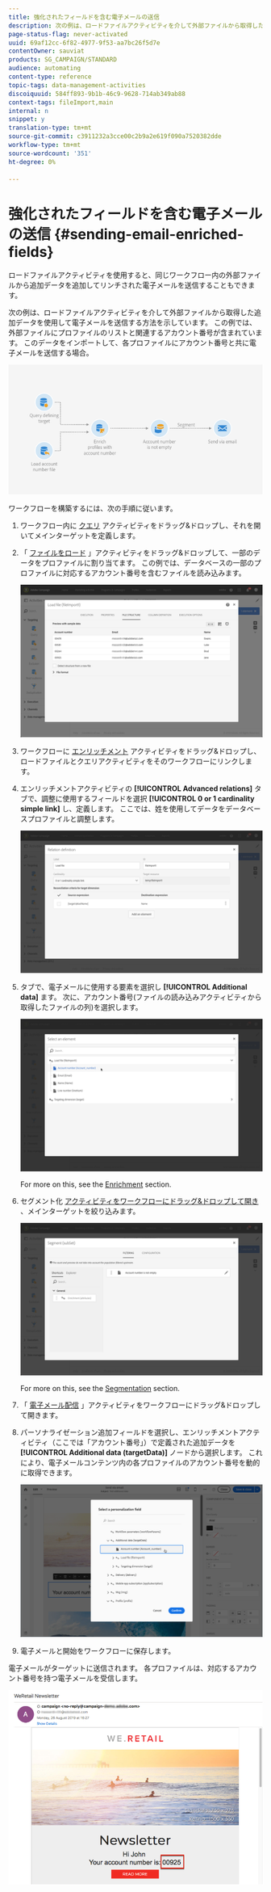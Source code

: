 ```yaml
---
title: 強化されたフィールドを含む電子メールの送信
description: 次の例は、ロードファイルアクティビティを介して外部ファイルから取得した追加データを使用して電子メールを送信する方法を示しています。
page-status-flag: never-activated
uuid: 69af12cc-6f82-4977-9f53-aa7bc26f5d7e
contentOwner: sauviat
products: SG_CAMPAIGN/STANDARD
audience: automating
content-type: reference
topic-tags: data-management-activities
discoiquuid: 584ff893-9b1b-46c9-9628-714ab349ab88
context-tags: fileImport,main
internal: n
snippet: y
translation-type: tm+mt
source-git-commit: c3911232a3cce00c2b9a2e619f090a7520382dde
workflow-type: tm+mt
source-wordcount: '351'
ht-degree: 0%

---
```



# 強化されたフィールドを含む電子メールの送信 {#sending-email-enriched-fields}

<!--A new example showing how to send an email containing additional data retrieved from a load file activity has been added. [Read more](example-2-email-with-enriched-fields)-->

ロードファイルアクティビティを使用すると、同じワークフロー内の外部ファイルから追加データを追加してリンチされた電子メールを送信することもできます。

次の例は、ロードファイルアクティビティを介して外部ファイルから取得した追加データを使用して電子メールを送信する方法を示しています。 この例では、外部ファイルにプロファイルのリストと関連するアカウント番号が含まれています。 このデータをインポートして、各プロファイルにアカウント番号と共に電子メールを送信する場合。

![](assets/load_file_workflow_ex2.png)

ワークフローを構築するには、次の手順に従います。

1. ワークフロー内に [クエリ](../../automating/using/query.md) アクティビティをドラッグ&amp;ドロップし、それを開いてメインターゲットを定義します。

   <!--The Query activity is presented in the [Query](../../automating/using/query.md) section.-->

1. 「 [ファイルをロード](../../automating/using/load-file.md) 」アクティビティをドラッグ&amp;ドロップして、一部のデータをプロファイルに割り当てます。 この例では、データベースの一部のプロファイルに対応するアカウント番号を含むファイルを読み込みます。

   ![](assets/load_file_activity.png)

1. ワークフローに [エンリッチメント](../../automating/using/enrichment.md) アクティビティをドラッグ&amp;ドロップし、ロードファイルとクエリアクティビティをそのワークフローにリンクします。

1. エンリッチメントアクティビティの **[!UICONTROL Advanced relations]** タブで、調整に使用するフィールドを選択 **[!UICONTROL 0 or 1 cardinality simple link]** し、定義します。 ここでは、姓を使用してデータをデータベースプロファイルと調整します。

   ![](assets/load_file_enrichment_relation.png)

1. タブで、電子メールに使用する要素を選択し **[!UICONTROL Additional data]** ます。 次に、アカウント番号(ファイルの読み込みアクティビティから取得したファイルの列)を選択します。

   ![](assets/load_file_enrichment_select_element.png)

   <!--![](assets/load_file_enrichment_additional_data.png)-->

   For more on this, see the [Enrichment](../../automating/using/enrichment.md) section.

1. セグメント化 [アクティビティをワークフローにドラッグ&amp;ドロップして開き](../../automating/using/segmentation.md) 、メインターゲットを絞り込みます。

   ![](assets/load_file_segmentation.png)

   For more on this, see the [Segmentation](../../automating/using/segmentation.md) section.

1. 「 [電子メール配信](../../automating/using/email-delivery.md) 」アクティビティをワークフローにドラッグ&amp;ドロップして開きます。

   <!--The Email delivery activity is presented in the [Email delivery](../../automating/using/email-delivery.md) section.-->

1. パーソナライゼーション追加フィールドを選択し、エンリッチメントアクティビティ（ここでは「アカウント番号」）で定義された追加データを **[!UICONTROL Additional data (targetData)]** ノードから選択します。 これにより、電子メールコンテンツ内の各プロファイルのアカウント番号を動的に取得できます。

   ![](assets/load_file_perso_field.png)

1. 電子メールと開始をワークフローに保存します。

電子メールがターゲットに送信されます。 各プロファイルは、対応するアカウント番号を持つ電子メールを受信します。

![](assets/load_file_email.png)
